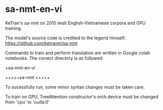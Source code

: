 # sa-nmt-en-vi
KeTran's sa-nmt on 2015 iwslt English-Vietnamese corpora and GPU training.

The model's source code is credited to the legend himself: https://github.com/ketranm/sa-nmt

Commands to train and perform translation are written in Google colab notebooks. The correct directory is as followed:

+sa-nmt-en-vi

+++++sa-nmt
+++++


To sucessfully run, some minor syntax changes must be taken care.

To train on GPU, TreeAttention constructor's orch.device must be changed from 'cpu' to 'cuda:0'


